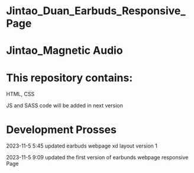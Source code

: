 # Jintao_Duan_Earbuds_Responsive_Page

# Jintao_Magnetic Audio

# This repository contains:

HTML, CSS

JS and SASS code will be added in next version

# Development Prosses

2023-11-5 5:45 updated earbuds webpage xd layout version 1

2023-11-5 9:09 updated the first version of earbunds webpage responsive Page